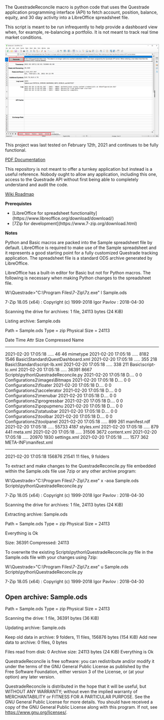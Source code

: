 The QuestradeReconcile macro is python code that uses the Questrade application programming interface (API) to fetch account, position, balance, equity, and 30 day activity into a LibreOffice spreadsheet file.

This script is meant to be run infrequently to help provide a dashboard view when, for example, re-balancing a portfolio. It is not meant to track real time market conditions.

![Figure 1: Run the QuestradeReconcile Python Macro](Documentation/RunQuestradeMacro.png?raw=True "Figure 1: Run the QuestradeReconcile Python Macro")

This project was last tested on February 12th, 2021 and continues  to be fully functional.

[PDF Documentation](Documentation/QuestradeMacroDocumentation.pdf?raw=True)

This repository is not meant to offer a turnkey application but instead is a useful reference. Nobody ought to allow any application, including this one, access to the Questrade API without first being able to completely understand and audit the code.

[Wiki Roadmap](https://github.com/kerouac01850/questrade-reconcile/wiki)

**Prerequistes**

<ul>
   <li>[LibreOffice for spreadsheet functionality](https://www.libreoffice.org/download/download/)</li>
   <li>[7Zip for development](https://www.7-zip.org/download.html)</li>
</ul>

**Notes**

Python and Basic macros are packed into the Sample spreadsheet file by default. LibreOffice is required to make use of the Sample spreadsheet and it represents a good starting point for a fully customized Questrade tracking application. The spreadsheet file is a standard ODS archive generated by LibreOffice.

LibreOffice has a built-in editor for Basic but not for Python macros. The following is necessary when making Python changes to the spreadsheet file.

<rawtext>
W:\Questrade>"C:\Program Files\7-Zip\7z.exe" l Sample.ods

7-Zip 18.05 (x64) : Copyright (c) 1999-2018 Igor Pavlov : 2018-04-30

Scanning the drive for archives:
1 file, 24113 bytes (24 KiB)

Listing archive: Sample.ods

Path = Sample.ods
Type = zip
Physical Size = 24113

   Date      Time    Attr         Size   Compressed  Name
------------------- ----- ------------ ------------  ------------------------
2021-02-20 17:05:18 .....           46           46  mimetype
2021-02-20 17:05:18 .....         8182         1546  Basic\Standard\QuestDashboard.xml
2021-02-20 17:05:18 .....          355          218  Basic\Standard\script-lb.xml
2021-02-20 17:05:18 .....          338          211  Basic\script-lc.xml
2021-02-20 17:05:18 .....        36391         8667  Scripts\python\QuestradeReconcile.py
2021-02-20 17:05:18 D....            0            0  Configurations2\images\Bitmaps
2021-02-20 17:05:18 D....            0            0  Configurations2\floater
2021-02-20 17:05:18 D....            0            0  Configurations2\accelerator
2021-02-20 17:05:18 D....            0            0  Configurations2\menubar
2021-02-20 17:05:18 D....            0            0  Configurations2\progressbar
2021-02-20 17:05:18 D....            0            0  Configurations2\popupmenu
2021-02-20 17:05:18 D....            0            0  Configurations2\statusbar
2021-02-20 17:05:18 D....            0            0  Configurations2\toolbar
2021-02-20 17:05:18 D....            0            0  Configurations2\toolpanel
2021-02-20 17:05:18 .....          899          261  manifest.rdf
2021-02-20 17:05:18 .....        55733         4187  styles.xml
2021-02-20 17:05:18 .....          879          441  meta.xml
2021-02-20 17:05:18 .....        31506         3672  content.xml
2021-02-20 17:05:18 .....        20970         1930  settings.xml
2021-02-20 17:05:18 .....         1577          362  META-INF\manifest.xml
------------------- ----- ------------ ------------  ------------------------
2021-02-20 17:05:18             156876        21541  11 files, 9 folders
</rawtext>

To extract and make changes to the QuestradeReconcile.py file embedded within the Sample.ods file use 7zip or any other archive program:

<rawtext>
W:\Questrade>"C:\Program Files\7-Zip\7z.exe" x -aoa Sample.ods Scripts\python\QuestradeReconcile.py

7-Zip 18.05 (x64) : Copyright (c) 1999-2018 Igor Pavlov : 2018-04-30

Scanning the drive for archives:
1 file, 24113 bytes (24 KiB)

Extracting archive: Sample.ods

Path = Sample.ods
Type = zip
Physical Size = 24113

Everything is Ok

Size:       36391
Compressed: 24113
</rawtext>

To overwrite the existing Scripts\python\QuestradeReconcile.py file in the Sample.ods file with your changes using 7zip:

<rawtext>
W:\Questrade>"C:\Program Files\7-Zip\7z.exe" u Sample.ods Scripts\python\QuestradeReconcile.py

7-Zip 18.05 (x64) : Copyright (c) 1999-2018 Igor Pavlov : 2018-04-30

Open archive: Sample.ods
--
Path = Sample.ods
Type = zip
Physical Size = 24113

Scanning the drive:
1 file, 36391 bytes (36 KiB)

Updating archive: Sample.ods

Keep old data in archive: 9 folders, 11 files, 156876 bytes (154 KiB)
Add new data to archive: 0 files, 0 bytes


Files read from disk: 0
Archive size: 24113 bytes (24 KiB)
Everything is Ok
</rawtext>

QuestradeReconcile is free software: you can redistribute and/or modify it under the terms of the GNU General Public License as published by the Free Software Foundation, either version 3 of the License, or (at your option) any later version.

QuestradeReconcile is distributed in the hope that it will be useful, but WITHOUT ANY WARRANTY; without even the implied warranty of MERCHANTABILITY or FITNESS FOR A PARTICULAR PURPOSE.  See the GNU General Public License for more details. You should have received a copy of the GNU General Public License along with this program.  If not, see https://www.gnu.org/licenses/.
